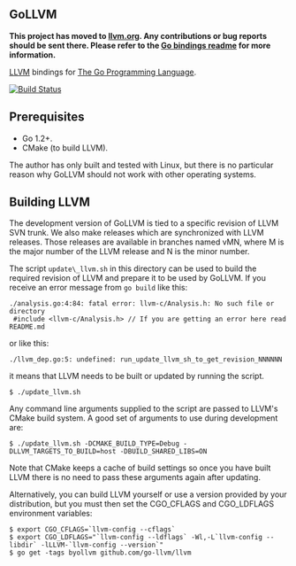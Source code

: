 GoLLVM
------

**This project has moved to [llvm.org](http://llvm.org). Any contributions or bug reports should be sent there.
Please refer to the [Go bindings readme](http://llvm.org/svn/llvm-project/llvm/trunk/bindings/go/README.txt)
for more information.**

[LLVM](http://llvm.org) bindings for [The Go Programming Language](http://golang.org).

[![Build Status](https://travis-ci.org/go-llvm/llvm.svg)](https://travis-ci.org/go-llvm/llvm)

Prerequisites
-------------

* Go 1.2+.
* CMake (to build LLVM).

The author has only built and tested with Linux, but there is no particular
reason why GoLLVM should not work with other operating systems.

Building LLVM
-------------

The development version of GoLLVM is tied to a specific revision of LLVM SVN
trunk. We also make releases which are synchronized with LLVM releases. Those
releases are available in branches named vMN, where M is the major number of
the LLVM release and N is the minor number.

The script `update\_llvm.sh` in this directory can be used to build the
required revision of LLVM and prepare it to be used by GoLLVM. If you receive
an error message from `go build` like this:

    ./analysis.go:4:84: fatal error: llvm-c/Analysis.h: No such file or directory
     #include <llvm-c/Analysis.h> // If you are getting an error here read README.md

or like this:

    ./llvm_dep.go:5: undefined: run_update_llvm_sh_to_get_revision_NNNNNN

it means that LLVM needs to be built or updated by running the script.

    $ ./update_llvm.sh

Any command line arguments supplied to the script are passed to LLVM's CMake
build system. A good set of arguments to use during development are:

    $ ./update_llvm.sh -DCMAKE_BUILD_TYPE=Debug -DLLVM_TARGETS_TO_BUILD=host -DBUILD_SHARED_LIBS=ON

Note that CMake keeps a cache of build settings so once you have built
LLVM there is no need to pass these arguments again after updating.

Alternatively, you can build LLVM yourself or use a version provided by
your distribution, but you must then set the CGO\_CFLAGS and CGO\_LDFLAGS
environment variables:

    $ export CGO_CFLAGS=`llvm-config --cflags`
    $ export CGO_LDFLAGS="`llvm-config --ldflags` -Wl,-L`llvm-config --libdir` -lLLVM-`llvm-config --version`"
    $ go get -tags byollvm github.com/go-llvm/llvm

